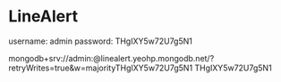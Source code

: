 # LineAlert

username: admin
password: THgIXY5w72U7g5N1

mongodb+srv://admin:<password>@linealert.yeohp.mongodb.net/?retryWrites=true&w=majorityTHgIXY5w72U7g5N1
THgIXY5w72U7g5N1
